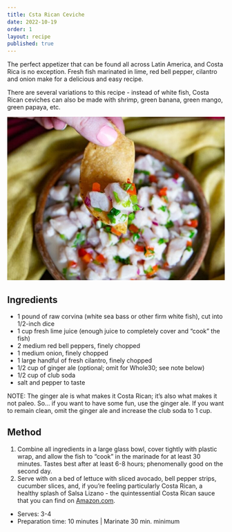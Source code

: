```yaml
---
title: Csta Rican Ceviche
date: 2022-10-19
order: 1
layout: recipe
published: true
---
```

The perfect appetizer that can be found all across Latin America, and Costa Rica is no exception. Fresh fish marinated in lime, red bell pepper, cilantro and onion make for a delicious and easy recipe.

There are several variations to this recipe - instead of white fish, Costa Rican ceviches can also be made with shrimp, green banana,[](https://www.puravidamoms.com/boiled-green-plantain-recipe-costa-rica/) green mango, green papaya, etc.

![Delicious Plate of Toast, Blueberries and Bananas, covered in sticky maple syrup](../uploads/traditional-costa-rican-fish-ceviche-720x540.jpg "Photo by Christa Jimenez")

## Ingredients

* 1 pound of raw corvina (white sea bass or other firm white fish), cut into 1/2-inch dice
* 1 cup fresh lime juice (enough juice to completely cover and “cook” the fish)
* 2 medium red bell peppers, finely chopped
* 1 medium onion, finely chopped
* 1 large handful of fresh cilantro, finely chopped
* 1/2 cup of ginger ale (optional; omit for Whole30; see note below)
* 1/2 cup of club soda
* salt and pepper to taste

NOTE: The ginger ale is what makes it Costa Rican; it’s also what makes it not paleo. So… if you want to have some fun, use the ginger ale. If you want to remain clean, omit the ginger ale and increase the club soda to 1 cup.

## Method

1. Combine all ingredients in a large glass bowl, cover tightly with plastic wrap, and allow the fish to “cook” in the marinade for at least 30 minutes. Tastes best after at least 6-8 hours; phenomenally good on the second day.
2. Serve with on a bed of lettuce with sliced avocado, bell pepper strips, cucumber slices, and, if you’re feeling particularly Costa Rican, a healthy splash of Salsa Lizano - the quintessential Costa Rican sauce that you can find on [Amazon.com](https://www.amazon.com/gp/product/B005TBURAI/ref=as_li_ss_tl?ie=UTF8&tag=roltheboo-20&linkCode=as2&camp=1789&creative=390957&creativeASIN=B005TBURAI).

* Serves: 3-4
* Preparation time: 10 minutes | Marinate 30 min. minimum